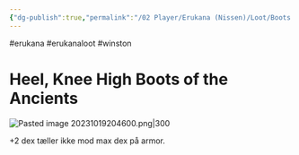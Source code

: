 ```yaml
---
{"dg-publish":true,"permalink":"/02 Player/Erukana (Nissen)/Loot/Boots of the ancients/","tags":["erukana","erukanaloot","winston"]}
---
```



#erukana #erukanaloot #winston 


# Heel, Knee High Boots of the Ancients

![Pasted image 20231019204600.png|300](/img/user/10%20Attachments/Pasted%20image%2020231019204600.png)

+2 dex tæller ikke mod max dex på armor.